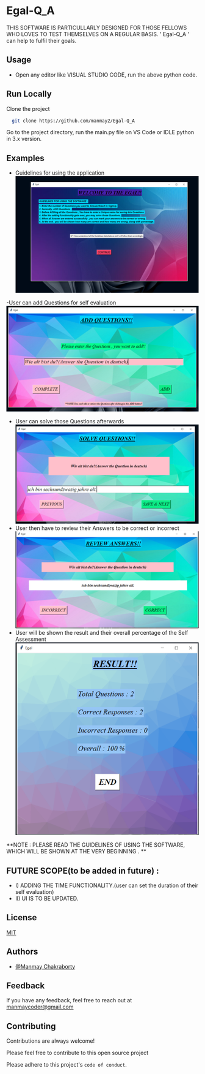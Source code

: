 # Egal-Q_A
THIS SOFTWARE IS PARTICULLARLY DESIGNED FOR THOSE FELLOWS WHO LOVES TO TEST THEMSELVES ON A REGULAR BASIS.
' Egal-Q_A ' can help to fulfil their goals.

## Usage

- Open any editor like  VISUAL STUDIO CODE, run the above python code.


## Run Locally

Clone the project

```bash
  git clone https://github.com/manmay2/Egal-Q_A
```

Go to the project directory, run the main.py file on VS Code or IDLE python in 3.x version.

## Examples

- Guidelines for using the application <!-- ![Logo](Images/1st.PNG) -->
            <kbd>![Images](src/Images/s1.PNG)</kbd>
            
-User can add Questions for self evaluation  <!-- ![Logo](Images/html.PNG) -->
            <kbd>![Images](src/Images/s3.PNG)</kbd>

- User can solve those Questions afterwards <!-- ![Logo](Images/css.PNG) -->
            <kbd>![Images](src/Images/s4.PNG)</kbd>
- User then have to review their Answers to be correct or incorrect <!-- ![Logo](Images/css.PNG) -->
            <kbd>![Images](src/Images/s5.PNG)</kbd>
- User will be shown the result and their overall percentage of the Self Assessment <!-- ![Logo](Images/css.PNG) -->
            <kbd>![Images](src/Images/s6.PNG)</kbd>            
           
**NOTE : PLEASE READ THE GUIDELINES OF USING THE SOFTWARE, WHICH WILL BE SHOWN AT THE VERY BEGINNING . **


## FUTURE SCOPE(to be added in future) :
 - I) ADDING THE TIME FUNCTIONALITY.(user can set the duration of their self evaluation)
 - II) UI IS TO BE UPDATED.
 
 
## License

[MIT](https://choosealicense.com/licenses/mit/)


## Authors

- [@Manmay Chakraborty](https://www.github.com/manmay2)



## Feedback

If you have any feedback, feel free to reach out at manmaycoder@gmail.com


## Contributing

Contributions are always welcome!

Please feel free to contribute to this open source project

Please adhere to this project's `code of conduct`.
